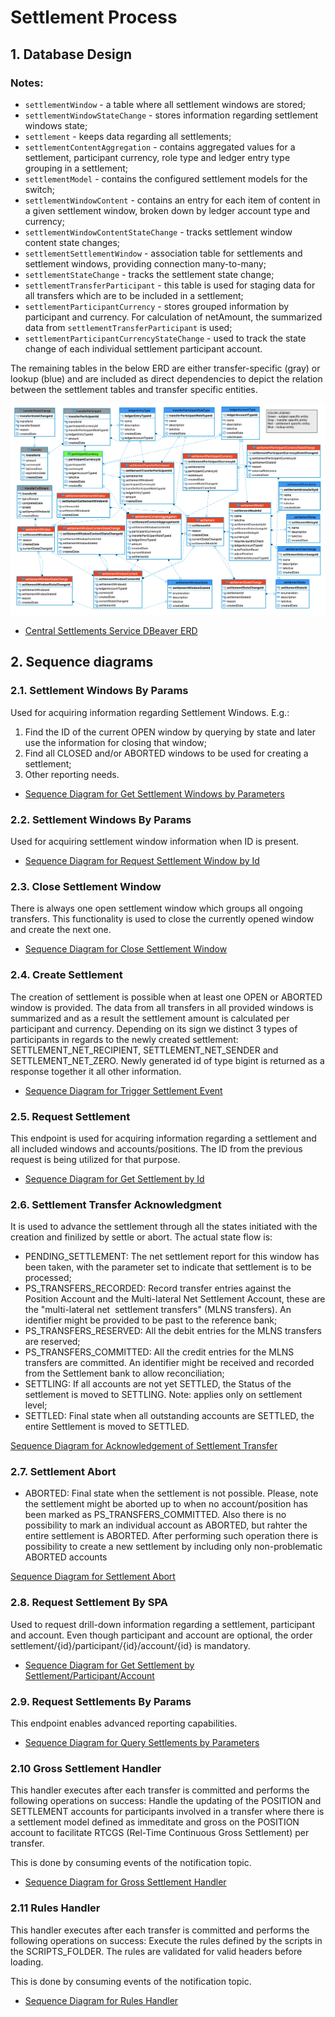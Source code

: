 # Settlement Process

## 1. Database Design

### Notes:

- `settlementWindow` - a table where all settlement windows are stored;
- `settlementWindowStateChange` - stores information regarding settlement windows state;
- `settlement` - keeps data regarding all settlements;
- `settlementContentAggregation` - contains aggregated values for a settlement, participant currency, role type and ledger entry type grouping in a settlement;
- `settlementModel` - contains the configured settlement models for the switch;
- `settlementWindowContent` - contains an entry for each item of content in a given settlement window, broken down by ledger account type and currency;
- `settlementWindowContentStateChange` - tracks settlement window content state changes;
- `settlementSettlementWindow` - association table for settlements and settlement windows, providing connection many-to-many;
- `settlementStateChange` - tracks the settlement state change;
- `settlementTransferParticipant` - this table is used for staging data for all transfers which are to be included in a settlement;
- `settlementParticipantCurrency` - stores grouped information by participant and currency. For calculation of netAmount, the summarized data from `settlementTransferParticipant` is used;
- `settlementParticipantCurrencyStateChange` - used to track the state change of each individual settlement participant account.

The remaining tables in the below ERD are either transfer-specific (gray) or lookup (blue) and are included as direct dependencies to depict the relation between the settlement tables and transfer specific entities.

![Central Settlements. Service ERD](./assets/entities/central-settlements-db-schema.png)

* [Central Settlements Service DBeaver ERD](./assets/entities/central-settlements-db-schema-dbeaver.erd)

## 2. Sequence diagrams

### 2.1. Settlement Windows By Params

Used for acquiring information regarding Settlement Windows. E.g.:
1. Find the ID of the current OPEN window by querying by state and later use the information for closing that window;
2. Find all CLOSED and/or ABORTED windows to be used for creating a settlement;
3. Other reporting needs.
- [Sequence Diagram for Get Settlement Windows by Parameters](get-settlement-windows-by-params.md)

### 2.2. Settlement Windows By Params

Used for acquiring settlement window information when ID is present.
- [Sequence Diagram for Request Settlement Window by Id](get-settlement-window-by-id.md)

### 2.3. Close Settlement Window

There is always one open settlement window which groups all ongoing transfers. This functionality is used to close the currently opened window and create the next one.
- [Sequence Diagram for Close Settlement Window](post-close-settlement-window.md)

### 2.4. Create Settlement

The creation of settlement is possible when at least one OPEN or ABORTED window is provided. The data from all transfers in all provided windows is summarized and as a result the settlement amount is calculated per participant and currency. Depending on its sign we distinct 3 types of participants in regards to the newly created settlement: SETTLEMENT_NET_RECIPIENT, SETTLEMENT_NET_SENDER and SETTLEMENT_NET_ZERO. Newly generated id of type bigint is returned as a response together it all other information.
- [Sequence Diagram for Trigger Settlement Event](post-create-settlement.md)

### 2.5. Request Settlement

This endpoint is used for acquiring information regarding a settlement and all included windows and accounts/positions. The ID from the previous request is being utilized for that purpose.
- [Sequence Diagram for Get Settlement by Id](get-settlement-by-id.md)

### 2.6. Settlement Transfer Acknowledgment

It is used to advance the settlement through all the states initiated with the creation and finilized by settle or abort. The actual state flow is:
- PENDING_SETTLEMENT: The net settlement report for this window has been taken, with the parameter set to indicate that settlement is to be processed;
- PS_TRANSFERS_RECORDED: Record transfer entries against the Position Account and the Multi-lateral Net Settlement Account, these are the "multi-lateral net  settlement transfers" (MLNS transfers). An identifier might be provided to be past to the reference bank;
- PS_TRANSFERS_RESERVED: All the debit entries for the MLNS transfers are reserved;
- PS_TRANSFERS_COMMITTED: All the credit entries for the MLNS transfers are committed. An identifier might be received and recorded from the Settlement bank to allow reconciliation;
- SETTLING: If all accounts are not yet SETTLED, the Status of the settlement is moved to SETTLING. Note: applies only on settlement level;
- SETTLED: Final state when all outstanding accounts are SETTLED, the entire Settlement is moved to SETTLED.

[Sequence Diagram for Acknowledgement of Settlement Transfer](put-settlement-transfer-ack.md)

### 2.7. Settlement Abort

- ABORTED: Final state when the settlement is not possible. Please, note the settlement might be aborted up to when no account/position has been marked as PS_TRANSFERS_COMMITTED. Also there is no possibility to mark an individual account as ABORTED, but rahter the entire settlement is ABORTED. After performing such operation there is possibility to create a new settlement by including only non-problematic ABORTED accounts

[Sequence Diagram for Settlement Abort](put-settlement-abort.md)

### 2.8. Request Settlement By SPA

Used to request drill-down information regarding a settlement, participant and account. Even though participant and account are optional, the order settlement/{id}/participant/{id}/account/{id} is mandatory.

- [Sequence Diagram for Get Settlement by Settlement/Participant/Account](get-settlement-by-spa.md)

### 2.9. Request Settlements By Params

This endpoint enables advanced reporting capabilities.

- [Sequence Diagram for Query Settlements by Parameters](get-settlements-by-params.md)

### 2.10 Gross Settlement Handler

This handler executes after each transfer is committed and performs the following operations on success:
 Handle the updating of the POSITION and SETTLEMENT accounts for participants involved in a transfer where there is a settlement model defined as immeditate and gross on the POSITION account to facilitate RTCGS (Rel-Time Continuous Gross Settlement) per transfer.

This is done by consuming events of the notification topic.

- [Sequence Diagram for Gross Settlement Handler](gross-settlement-handler-consume.md)

### 2.11 Rules Handler

This handler executes after each transfer is committed and performs the following operations on success:
 Execute the rules defined by the scripts in the SCRIPTS_FOLDER. The rules are validated for valid headers before loading.

This is done by consuming events of the notification topic.

- [Sequence Diagram for Rules Handler](rules-handler-consume.md)
